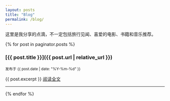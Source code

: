 ```yaml
---
layout: posts
title: "Blog"
permalink: /blog/
---
```


这里是我分享的点滴，不一定包括旅行见闻、喜爱的电影、书籍和音乐推荐。

{% for post in paginator.posts %}
  ### [{{ post.title }}]({{ post.url | relative_url }})
  <small>发布于 {{ post.date | date: "%Y-%m-%d" }}</small>
  
  {{ post.excerpt }}
  <a href="{{ post.url | relative_url }}">阅读全文</a>
  
  ---
{% endfor %}
